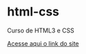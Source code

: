 # html-css
 Curso de HTML3 e CSS

<a href="https://devlucasfernandes02.github.io/html-css/exercicios/desafio002/principal.html">Acesse aqui o link do site </a>